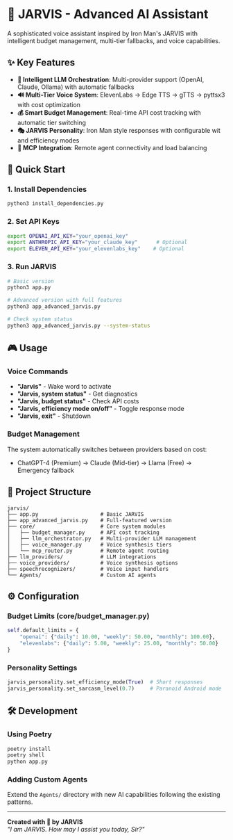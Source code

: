 # 🤖 JARVIS - Advanced AI Assistant

A sophisticated voice assistant inspired by Iron Man's JARVIS with intelligent budget management, multi-tier fallbacks, and voice capabilities.

## ✨ Key Features

- **🧠 Intelligent LLM Orchestration**: Multi-provider support (OpenAI, Claude, Ollama) with automatic fallbacks
- **🔊 Multi-Tier Voice System**: ElevenLabs → Edge TTS → gTTS → pyttsx3 with cost optimization  
- **💰 Smart Budget Management**: Real-time API cost tracking with automatic tier switching
- **🎭 JARVIS Personality**: Iron Man style responses with configurable wit and efficiency modes
- **📡 MCP Integration**: Remote agent connectivity and load balancing

## 🚀 Quick Start

### 1. Install Dependencies
```bash
python3 install_dependencies.py
```

### 2. Set API Keys
```bash
export OPENAI_API_KEY="your_openai_key"
export ANTHROPIC_API_KEY="your_claude_key"      # Optional
export ELEVEN_API_KEY="your_elevenlabs_key"    # Optional
```

### 3. Run JARVIS
```bash
# Basic version
python3 app.py

# Advanced version with full features
python3 app_advanced_jarvis.py

# Check system status
python3 app_advanced_jarvis.py --system-status
```

## 🎮 Usage

### Voice Commands
- **"Jarvis"** - Wake word to activate
- **"Jarvis, system status"** - Get diagnostics
- **"Jarvis, budget status"** - Check API costs
- **"Jarvis, efficiency mode on/off"** - Toggle response mode
- **"Jarvis, exit"** - Shutdown

### Budget Management
The system automatically switches between providers based on cost:
- ChatGPT-4 (Premium) → Claude (Mid-tier) → Llama (Free) → Emergency fallback

## 📁 Project Structure

```
jarvis/
├── app.py                    # Basic JARVIS
├── app_advanced_jarvis.py    # Full-featured version
├── core/                     # Core system modules
│   ├── budget_manager.py     # API cost tracking
│   ├── llm_orchestrator.py   # Multi-provider LLM management
│   ├── voice_manager.py      # Voice synthesis tiers
│   └── mcp_router.py         # Remote agent routing
├── llm_providers/            # LLM integrations
├── voice_providers/          # Voice synthesis options
├── speechrecognizers/        # Voice input handlers
└── Agents/                   # Custom AI agents
```

## ⚙️ Configuration

### Budget Limits (core/budget_manager.py)
```python
self.default_limits = {
    "openai": {"daily": 10.00, "weekly": 50.00, "monthly": 100.00},
    "elevenlabs": {"daily": 5.00, "weekly": 25.00, "monthly": 50.00}
}
```

### Personality Settings
```python
jarvis_personality.set_efficiency_mode(True)  # Short responses
jarvis_personality.set_sarcasm_level(0.7)     # Paranoid Android mode
```

## 🛠️ Development

### Using Poetry
```bash
poetry install
poetry shell
python app.py
```

### Adding Custom Agents
Extend the `Agents/` directory with new AI capabilities following the existing patterns.

---

**Created with 🤖 by JARVIS**  
*"I am JARVIS. How may I assist you today, Sir?"*

